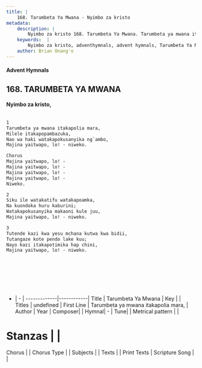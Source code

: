 ```yaml
---
title: |
    168. Tarumbeta Ya Mwana - Nyimbo za kristo
metadata:
    description: |
        Nyimbo za kristo 168. Tarumbeta Ya Mwana. Tarumbeta ya mwana itakapolia mara, Milele itakapopambazuka, Nao wa haki watakapokusanyika ng`ambo, Majina yaitwapo, lo! - niweko.  Chorus Majina yaitwapo, lo! - Majina yaitwapo, lo! - Majina yaitwapo, lo! - Majina yaitwapo, lo! - Niweko.   
    keywords:  |
        Nyimbo za kristo, adventhymnals, advent hymnals, Tarumbeta Ya Mwana, Tarumbeta ya mwana itakapolia mara,. 
    author: Brian Onang'o
---
```


#### Advent Hymnals
## 168. TARUMBETA YA MWANA
####  Nyimbo za kristo,

```txt

1
Tarumbeta ya mwana itakapolia mara,
Milele itakapopambazuka,
Nao wa haki watakapokusanyika ng`ambo,
Majina yaitwapo, lo! - niweko.

Chorus
Majina yaitwapo, lo! -
Majina yaitwapo, lo! -
Majina yaitwapo, lo! -
Majina yaitwapo, lo! -
Niweko. 

2
Siku ile watakatifu watakapoamka,
Na kuondoka huru kaburini;
Watakapokusanyika makaoni kule juu,
Majina yaitwapo, lo! - niweko.

3
Tutende kazi kwa yesu mchana kutwa kwa bidii,
Tutangaze kote pendo lake kuu;
Nayo kazi itakapotimika hap chini,
Majina yaitwapo, lo! - niweko.









```

- |   -  |
-------------|------------|
Title | Tarumbeta Ya Mwana |
Key |  |
Titles | undefined |
First Line | Tarumbeta ya mwana itakapolia mara, |
Author | 
Year | 
Composer| |
Hymnal|  - |
Tune|  |
Metrical pattern | |
# Stanzas |  |
Chorus |  |
Chorus Type |  |
Subjects | |
Texts |  |
Print Texts | 
Scripture Song |  |
    
